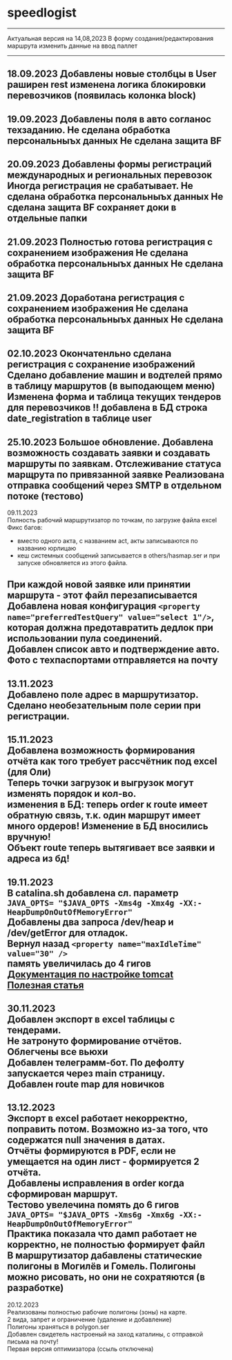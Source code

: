 # speedlogist
----
Актуальная версия на 14,08,2023
В форму создания/редактирования маршрута изменить данные на ввод паллет

----
18.09.2023
Добавлены новые столбцы в User
раширен rest 
изменена логика блокировки перевозчиков (появилась колонка block)
----
19.09.2023
 Добавлены поля в авто согланос техзаданию. 
 Не сделана обработка персональныъх данных
 Не сделана защита BF
----
 20.09.2023
 Добавлены формы регистраций международных и региональных перевозок
 Иногда регистрация не срабатывает. 
 Не сделана обработка персональныъх данных
 Не сделана защита BF
 сохраняет доки в отдельные папки
----
 21.09.2023
 Полностью готова регистрация с сохранением изображения
 Не сделана обработка персональныъх данных
 Не сделана защита BF
 ----
 21.09.2023
 Доработана регистрация с сохранением изображения
 Не сделана обработка персональныъх данных
 Не сделана защита BF
----
 02.10.2023
 Окончатенльно сделана регистрация с сохранение изображений
 Сделано добавление машин и водтелей прямо в таблицу маршрутов (в выподающем меню)
 Изменена форма и таблица текущих тендеров для перевозчиков
 !! добавлена в БД строка date_registration в таблице user
----
25.10.2023
Большое обновление.
Добавлена возможность создавать заявки и создавать маршруты по заявкам.
Отслеживание статуса марщрута по привязанной заявке
Реализована отправка сообщений через SMTP в отдельном потоке (тестово)
----
09.11.2023  
Полность рабочий маршрутизатор по точкам, по загрузке файла excel  
Фикс багов:
- вместо одного акта, с названием act, акты записываются по названию юрлицаю
- кеш системных сообщений записывается в others/hasmap.ser и при запуске обновляется из этого файла.

При каждой новой заявке или принятии маршрута - этот файл перезаписывается  
Добавлена новая конфигурация `<property name="preferredTestQuery" value="select 1"/>`, которая должна предотавратить дедлок при использовании пула соединений.  
Добавлен список авто и подтверждение авто. Фото с техпаспортами отправляется на почту  
----
13.11.2023  
Добавлено поле адрес в маршрутизатор.  
Сделано необезательным поле серии при регистрации.
----
15.11.2023  
Добавлена возможность формирования отчёта как того требует рассчётник под excel (для Оли)  
Теперь точки загрузок и выгрузок могут изменять порядок и кол-во.  
изменения в БД: теперь order к route имеет обратную связь, т.к. один маршрут имеет много ордеров!
Изменение в БД вносились вручную!  
Объект route теперь вытягивает все заявки и адреса из бд!  
----
19.11.2023  
В catalina.sh добавлена сл. параметр `JAVA_OPTS= "$JAVA_OPTS -Xms4g -Xmx4g -XX:-HeapDumpOnOutOfMemoryError"`  
Добавлены два запроса /dev/heap и /dev/getError для отладок.  
Вернул назад `<property name="maxIdleTime" value="30" />`  
память увеличилась до 4 гигов  
[Документация по настройке tomcat](https://www.labkey.org/Documentation/wiki-page.view?name=configwebappmemory#:~:text=The%20Tomcat%20server%20is%20run,4GB%20for%20a%20production%20server.)  
[Полезная статья](https://for-each.dev/lessons/b/-java-heap-dump-capture)
----
30.11.2023  
Добавлен экспорт в excel таблицы с тендерами.  
Не затронуто формирование отчётов.  
Облегчены все вьюхи  
Добавлен телеграмм-бот. По дефолту запускается через main страницу.  
Добавлен route map для новичков
----
13.12.2023  
Экспорт в excel работает некорректно, поправить потом. Возможно из-за того, что содержатся null значения в датах.   
Отчёты формируются в PDF, если не умещается на один лист - формируется 2 отчёта.  
Добавлены исправления в order когда сформирован маршрут.  
Тестово увелечина помять до 6 гигов `JAVA_OPTS= "$JAVA_OPTS -Xms6g -Xmx6g -XX:-HeapDumpOnOutOfMemoryError"`  
Практика показала что дамп работает не корректно, не полностью формирует файл  
В маршрутизатор дабавлены статические полигоны в Могилёв и Гомель. Полигоны можно рисовать, но они не сохратяются (в разработке)  
----
20.12.2023   
Реализованы полностью рабочие полигоны (зоны) на карте.  
2 вида, запрет и ограничение (удаление и добавление)  
Полигоны храняться в polygon.ser  
Добавлен свидетель настроеный на заход каталины, с отправкой письма на почту!  
Первая версия оптимизатора (ссыль отключена)